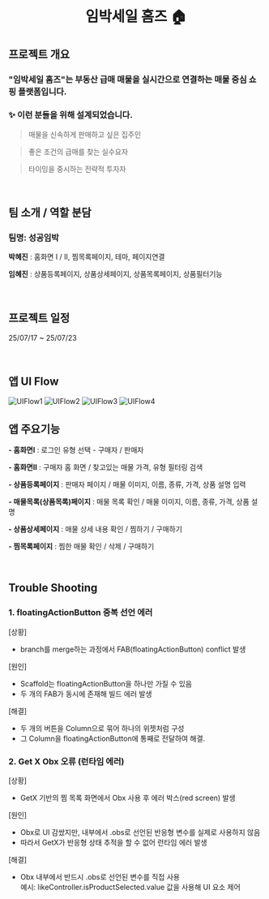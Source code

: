 <h1 align="center">
임박세일 홈즈 🏠
</h1>
<p align="center">
</p>
</p>

## 프로젝트 개요
### "임박세일 홈즈"는 부동산 급매 매물을 실시간으로 연결하는 매물 중심 쇼핑 플랫폼입니다.
### ✨ 이런 분들을 위해 설계되었습니다.

> 매물을 신속하게 판매하고 싶은 집주인
> 

> 좋은 조건의 급매를 찾는 실수요자
> 

> 타이밍을 중시하는 전략적 투자자
> 

<br/>

## 팀 소개 / 역할 분담
### 팀명: 성공임박

**박혜진** : 홈화면 I / II, 찜목록페이지, 테마, 페이지연결  
  
**임혜진** : 상품등록페이지, 상품상세페이지, 상품목록페이지, 상품필터기능

<br/>

## 프로젝트 일정
25/07/17 ~ 25/07/23

<br/>

## 앱 UI Flow

<img alt="UIFlow1" src="https://img1.daumcdn.net/thumb/R1280x0/?scode=mtistory2&fname=https%3A%2F%2Fblog.kakaocdn.net%2Fdna%2F9igUJ%2FbtsPs2NL772%2FAAAAAAAAAAAAAAAAAAAAAC-IwTrQ79MgjS82FzKWIva_zqUM0t8FrLDi3I_e6lRu%2Fimg.png%3Fcredential%3DyqXZFxpELC7KVnFOS48ylbz2pIh7yKj8%26expires%3D1753973999%26allow_ip%3D%26allow_referer%3D%26signature%3DlU0zmtetHhibgWu9p9%252FDGLGwr%252Bs%253D"/>

<img alt="UIFlow2" src="https://img1.daumcdn.net/thumb/R1280x0/?scode=mtistory2&fname=https%3A%2F%2Fblog.kakaocdn.net%2Fdna%2FcUu37e%2FbtsPqPilKTO%2FAAAAAAAAAAAAAAAAAAAAAGq1kjY_9v96EHTZf_4TeH7v7oNxY02QINz28b3S2nuU%2Fimg.png%3Fcredential%3DyqXZFxpELC7KVnFOS48ylbz2pIh7yKj8%26expires%3D1753973999%26allow_ip%3D%26allow_referer%3D%26signature%3DzAMsEfV2a6GKOGIQtAa00QwWvxk%253D"/>

<img alt="UIFlow3" src="https://img1.daumcdn.net/thumb/R1280x0/?scode=mtistory2&fname=https%3A%2F%2Fblog.kakaocdn.net%2Fdna%2FoaQg9%2FbtsPthYgVRt%2FAAAAAAAAAAAAAAAAAAAAAKmYkScRuACqjeSSA-THLtc0NC0OC6foTG2-tsyjONWY%2Fimg.png%3Fcredential%3DyqXZFxpELC7KVnFOS48ylbz2pIh7yKj8%26expires%3D1753973999%26allow_ip%3D%26allow_referer%3D%26signature%3DRJTkQUjC6hn4ROKFg0izhwjS2C8%253D"/>

<img alt="UIFlow4" src="https://img1.daumcdn.net/thumb/R1280x0/?scode=mtistory2&fname=https%3A%2F%2Fblog.kakaocdn.net%2Fdna%2Fbh3qNs%2FbtsPtiCQzF2%2FAAAAAAAAAAAAAAAAAAAAAPMYVQZ3t3cQ8BE0kYZeV-ysFISHwCrrSeDRobK2h5yt%2Fimg.png%3Fcredential%3DyqXZFxpELC7KVnFOS48ylbz2pIh7yKj8%26expires%3D1753973999%26allow_ip%3D%26allow_referer%3D%26signature%3DlT%252FufMULkjijeZ9KJeDM0x6bYPA%253D"/>

<br/>

## 앱 주요기능
**- 홈화면I** : 로그인 유형 선택 - 구매자 / 판매자  

**- 홈화면II** :  구매자 홈 화면 / 찾고있는 매물 가격, 유형 필터링 검색  

**- 상품등록페이지** :  판매자 페이지 / 매물 이미지, 이름, 종류, 가격, 상품 설명 입력  

**- 매물목록(상품목록)페이지** :  매물 목록 확인 / 매물 이미지, 이름, 종류, 가격, 상품 설명  

**- 상품상세페이지** :  매물 상세 내용 확인 / 찜하기 / 구매하기  

**- 찜목록페이지** :  찜한 매물 확인 / 삭제 / 구매하기  

<br/>

## Trouble Shooting
### 1. floatingActionButton 중복 선언 에러
[상황]
- branch를 merge하는 과정에서 FAB(floatingActionButton) conflict 발생

[원인]
- Scaffold는 floatingActionButton을 하나만 가질 수 있음
- 두 개의 FAB가 동시에 존재해 빌드 에러 발생

[해결]
- 두 개의 버튼을 Column으로 묶어 하나의 위젯처럼 구성
- 그 Column을 floatingActionButton에 통째로 전달하여 해결.

### 2. Get X Obx 오류 (런타임 에러)
[상황]
- GetX 기반의 찜 목록 화면에서 Obx 사용 후 에러 박스(red screen) 발생

[원인]
- Obx로 UI 감쌌지만, 내부에서 .obs로 선언된 반응형 변수를 실제로 사용하지 않음
- 따라서 GetX가 반응형 상태 추적을 할 수 없어 런타임 에러 발생

[해결]
- Obx 내부에서 반드시 .obs로 선언된 변수를 직접 사용  
예시: likeController.isProductSelected.value 값을 사용해 UI 요소 제어

<br/>